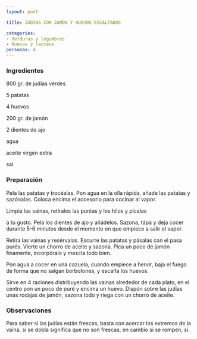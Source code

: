 ```yaml
---
layout: post

title: JUDÍAS CON JAMÓN Y HUEVOS ESCALFADOS

categories:
- Verduras y legumbres
- Huevos y lacteos
personas: 4 
---
```


<h3>Ingredientes</h3>
800 gr. de judías verdes

5 patatas

4 huevos

200 gr. de jamón

2 dientes de ajo

agua

aceite virgen extra

sal

<h3>Preparación</h3>
Pela las patatas y trocéalas. Pon agua en la olla rápida, añade las patatas y sazónalas. Coloca encima el accesorio para cocinar al vapor.

Limpia las vainas, retírales las puntas y los hilos y pícalas

a tu gusto. Pela los dientes de ajo y añádelos. Sazona, tápa y deja cocer durante 5-6 minutos desde el momento en que empiece a salir el vapor.

Retira las vainas y resérvalas. Escurre las patatas y pásalas con el pasa purés. Vierte un chorro de aceite y sazona. Pica un poco de jamón finamente, incorpóralo y mezcla todo bien.

Pon agua a cocer en una cazuela, cuando empiece a hervir, baja el fuego de forma que no salgan borbotones, y escalfa los huevos.

Sirve en 4 raciones distribuyendo las vainas alrededor de cada plato, en el centro pon un poco de puré y encima un huevo. Dispón sobre las judías unas rodajas de jamón, sazona todo y riega con un chorro de aceite.

<h3>Observaciones</h3>
Para saber si las judías están frescas, basta con acercar los extremos de la vaina, si se dobla significa que no son frescas, en cambio si se rompen, sí.